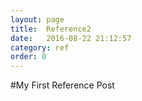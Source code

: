 ```yaml
---
layout: page
title:  Reference2
date:   2016-08-22 21:12:57
category: ref
order: 0
---
```


#My First Reference Post